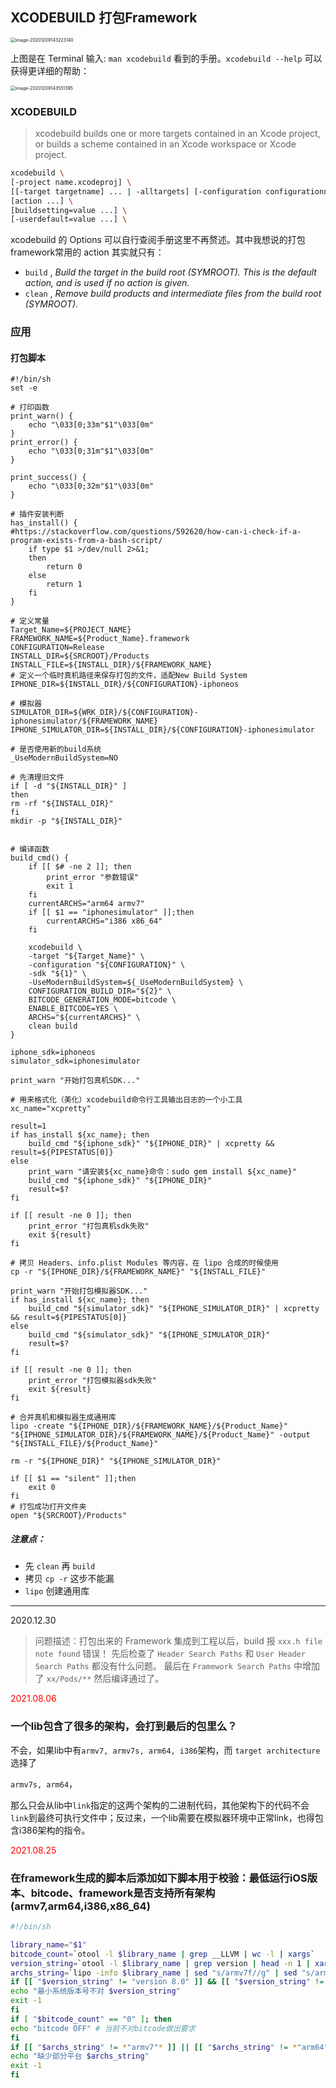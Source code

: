 ## XCODEBUILD 打包Framework

<img src="../../assets/image-20201209143223140.png" alt="image-20201209143223140" style="zoom:50%;" />

上图是在 Terminal 输入: `man xcodebuild` 看到的手册。`xcodebuild --help` 可以获得更详细的帮助：

<img src="../../assets/image-20201209143551395.png" alt="image-20201209143551395" style="zoom:50%;" />

### XCODEBUILD

> xcodebuild builds one or more targets contained in an Xcode project, or builds a scheme contained in an Xcode workspace or Xcode project.

```sh
xcodebuild \
[-project name.xcodeproj] \
[[-target targetname] ... | -alltargets] [-configuration configurationname] [-sdk [sdkfullpath | sdkname]] \
[action ...] \
[buildsetting=value ...] \
[-userdefault=value ...] \
```

xcodebuild 的 Options 可以自行查阅手册这里不再赘述。其中我想说的打包framework常用的 action 其实就只有：

- `build` , *Build the target in the build root (SYMROOT).  This is the default action, and is used if no action is given.*
- `clean` , *Remove build products and intermediate files from the build root (SYMROOT).*

### 应用

#### 打包脚本

```shell
#!/bin/sh
set -e

# 打印函数
print_warn() {
    echo "\033[0;33m"$1"\033[0m"
}
print_error() {
    echo "\033[0;31m"$1"\033[0m"
}

print_success() {
    echo "\033[0;32m"$1"\033[0m"
}

# 插件安装判断
has_install() {
#https://stackoverflow.com/questions/592620/how-can-i-check-if-a-program-exists-from-a-bash-script/
    if type $1 >/dev/null 2>&1;
    then
        return 0
    else
        return 1
    fi
}

# 定义常量
Target_Name=${PROJECT_NAME}
FRAMEWORK_NAME=${Product_Name}.framework
CONFIGURATION=Release
INSTALL_DIR=${SRCROOT}/Products
INSTALL_FILE=${INSTALL_DIR}/${FRAMEWORK_NAME}
# 定义一个临时真机路径来保存打包的文件，适配New Build System
IPHONE_DIR=${INSTALL_DIR}/${CONFIGURATION}-iphoneos

# 模拟器
SIMULATOR_DIR=${WRK_DIR}/${CONFIGURATION}-iphonesimulator/${FRAMEWORK_NAME}
IPHONE_SIMULATOR_DIR=${INSTALL_DIR}/${CONFIGURATION}-iphonesimulator

# 是否使用新的build系统 
_UseModernBuildSystem=NO

# 先清理旧文件
if [ -d "${INSTALL_DIR}" ]
then
rm -rf "${INSTALL_DIR}"
fi
mkdir -p "${INSTALL_DIR}"


# 编译函数
build_cmd() {
    if [[ $# -ne 2 ]]; then
        print_error "参数错误"
        exit 1
    fi
    currentARCHS="arm64 armv7"
    if [[ $1 == "iphonesimulator" ]];then
        currentARCHS="i386 x86_64"
    fi
    
    xcodebuild \
    -target "${Target_Name}" \
    -configuration "${CONFIGURATION}" \
    -sdk "${1}" \
    -UseModernBuildSystem=${_UseModernBuildSystem} \
    CONFIGURATION_BUILD_DIR="${2}" \
    BITCODE_GENERATION_MODE=bitcode \
    ENABLE_BITCODE=YES \
    ARCHS="${currentARCHS}" \
    clean build
}

iphone_sdk=iphoneos
simulator_sdk=iphonesimulator

print_warn "开始打包真机SDK..."

# 用来格式化（美化）xcodebuild命令行工具输出日志的一个小工具
xc_name="xcpretty"

result=1
if has_install ${xc_name}; then
    build_cmd "${iphone_sdk}" "${IPHONE_DIR}" | xcpretty && result=${PIPESTATUS[0]}
else
    print_warn "请安装${xc_name}命令：sudo gem install ${xc_name}"
    build_cmd "${iphone_sdk}" "${IPHONE_DIR}"
    result=$?
fi

if [[ result -ne 0 ]]; then
    print_error "打包真机sdk失败"
    exit ${result}
fi

# 拷贝 Headers、info.plist Modules 等内容，在 lipo 合成的时候使用
cp -r "${IPHONE_DIR}/${FRAMEWORK_NAME}" "${INSTALL_FILE}"

print_warn "开始打包模拟器SDK..."
if has_install ${xc_name}; then
    build_cmd "${simulator_sdk}" "${IPHONE_SIMULATOR_DIR}" | xcpretty && result=${PIPESTATUS[0]}
else
    build_cmd "${simulator_sdk}" "${IPHONE_SIMULATOR_DIR}"
    result=$?
fi

if [[ result -ne 0 ]]; then
    print_error "打包模拟器sdk失败"
    exit ${result}
fi

# 合并真机和模拟器生成通用库
lipo -create "${IPHONE_DIR}/${FRAMEWORK_NAME}/${Product_Name}" "${IPHONE_SIMULATOR_DIR}/${FRAMEWORK_NAME}/${Product_Name}" -output "${INSTALL_FILE}/${Product_Name}"

rm -r "${IPHONE_DIR}" "${IPHONE_SIMULATOR_DIR}"

if [[ $1 == "silent" ]];then
    exit 0
fi
# 打包成功打开文件夹
open "${SRCROOT}/Products"
```

##### 注意点：

- 先 `clean` 再 `build`
- 拷贝 `cp -r` 这步不能漏
- `lipo` 创建通用库


---

2020.12.30
> 问题描述：打包出来的 Framework 集成到工程以后，build 报 `xxx.h file note found` 错误！
> 先后检查了 `Header Search Paths` 和 `User Header Search Paths` 都没有什么问题。
> 最后在 `Framework Search Paths` 中增加了 `xx/Pods/**` 然后编译通过了。



<font color=red>2021.08.06</font>

### 一个lib包含了很多的架构，会打到最后的包里么？

不会，如果lib中有`armv7, armv7s, arm64, i386`架构，而 `target architecture` 选择了

`armv7s, arm64`，

那么只会从lib中`link`指定的这两个架构的二进制代码，其他架构下的代码不会`link`到最终可执行文件中；反过来，一个lib需要在模拟器环境中正常link，也得包含i386架构的指令。



<font color=red>2021.08.25</font>

### 在framework生成的脚本后添加如下脚本用于校验：最低运行iOS版本、bitcode、framework是否支持所有架构(armv7,arm64,i386,x86_64)

```bash
#!/bin/sh

library_name="$1"
bitcode_count=`otool -l $library_name | grep __LLVM | wc -l | xargs`
version_string=`otool -l $library_name | grep version | head -n 1 | xargs`
archs_string=`lipo -info $library_name | sed "s/armv7f//g" | sed "s/armv7s//g" | sed "s/armv7s//g" | sed "s/armv7k//g" | sed "s/armv7m//g" | sed "s/armv7em//g" | sed "s/arm64v8//g" | sed "s/x86_64h//g"`
if [[ "$version_string" != "version 8.0" ]] && [[ "$version_string" != "version 7."* ]] && [[ "$version_string" != "version 6."* ]]; then
echo "最小系统版本号不对 $version_string"
exit -1
fi
if [ "$bitcode_count" == "0" ]; then
echo "bitcode OFF" # 当前不对bitcode做出要求
fi
if [[ "$archs_string" != *"armv7"* ]] || [[ "$archs_string" != *"arm64"* ]] || [[ "$archs_string" != *"i386"* ]] || [[ "$archs_string" != *"x86_64"* ]]; then
echo "缺少部分平台 $archs_string"
exit -1
fi
```

